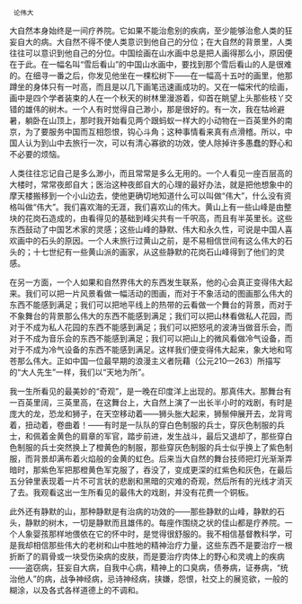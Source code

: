      论伟大 

   大自然本身始终是一间疗养院。它如果不能治愈别的疾病，至少能够治愈人类的狂妄自大的病。大自然不得不使人类意识到他自己的分位；在大自然的背景里，人类往往可以意识到他自己的分位。中国绘画在山水画中总是把人画得那么小，原因便在于此。在一幅名叫“雪后看山”的中国山水画中，要找到那个雪后看山的人是很难的。在细寻一番之后，你发见他坐在一棵松树下——在一幅高十五吋的画里，他那蹲坐的身体只有一吋高，而且是以几下画笔迅速画成功的。又在一幅宋代的绘画，画中是四个学者装束的人在一个秋天的树林里漫游着，仰首在眺望上头那些枝丫交错的雄伟的树木。一个人有时觉得自己渺小，那是很好的。有一次，我在牯岭避暑，躺卧在山顶上，那时我开始看见两个跟蚂蚁一样大的小动物在一百英里外的南京，为了要服务中国而互相怨恨，钩心斗角；这种事情看来真有点滑稽。所以，中国人认为到山中去旅行一次，可以有清心寡欲的功效，使人除掉许多愚蠢的野心和不必要的烦恼。 

   人类往往忘记自己是多么渺小，而且常常是多么无用的。一个人看见一座百层高的大楼时，常常夜郎自大；医治这种夜郎自大的心理的最好办法，就是把他想象中的摩天楼搬移到一个小山边去，使他更确切地知道什么可以叫做“伟大”，什么没有资格叫做“伟大”。我们喜欢海的无涯，我们喜欢山的伟大。黄山上有一些山峰是由整块的花岗石造成的，由看得见的基础到峰尖共有一千呎高，而且有半英里长。这些东西鼓动了中国艺术家的灵感；这些山峰的静默、伟大和永久性，可说是中国人喜欢画中的石头的原因。一个人未旅行过黄山之前，是不易相信世间有这么伟大的石头的；十七世纪有一些黄山派的画家，从这些静默的花岗石山峰得到了他们的灵感。 

   在另一方面，一个人如果和自然界伟大的东西发生联系，他的心会真正变得伟大起来。我们可以把一片风景看做一幅活动的图画，而对于不象活动的图画那么伟大的东西不能感到满足；我们可以把地平线上的热带的云看做一个舞台的背景，而对于不象舞台的背景那么伟大的东西不能感到满足；我们可以把山林看做私人花园，而对于不成为私人花园的东西不能感到满足；我们可以把怒吼的波涛当做音乐会，而对于不成为音乐会的东西不能感到满足；我们可以把山上的微风看做冷气设备，而对于不成为冷气设备的东西不能感到满足。这样我们便变得伟大起来，象大地和穹苍那么伟大。正如中国一位最早期的浪漫主义者阮藉（公元210—263）所描写的“大人先生”一样，我们以“天地为所”。 

   我一生所看见的最美妙的“奇观”，是一晚在印度洋上出现的。那真伟大。那舞台有一百英里阔，三英里高，在这舞台上，大自然上演了一出长半小时的戏剧，有时是庞大的龙，恐龙和狮子，在天空移动着——狮头胀大起来，狮鬃伸展开去，龙背弯着，扭动着，卷曲着！——有时是一队队的穿白色制服的兵士，穿灰色制服的兵士，和佩着金黄色的肩章的军官，踏步前进，发生战斗，最后又退却了，那些穿白色制服的兵士突然换上了橙黄色的制服，那些穿灰色制服的兵士似乎换上了紫色制服，而背景却满布着火焰般的金黄的虹色。后来当大自然的舞台技师把灯光渐渐弄暗时，那紫色军把那橙黄色军克服了，吞没了，变成更深的红紫色和灰色，在最后五分钟里表现着一片不可言状的悲剧和黑暗的灾难的奇观，然后所有的光线才消灭了去。我观看这出一生所看见的最伟大的戏剧，并没有花费一个铜板。 

   此外还有静默的山，那种静默是有治病的功效的——那些静默的山峰，静默的石头，静默的树木，一切是静默而且雄伟的。每座作围绕之状的佳山都是疗养院。一个人象婴孩那样地偎依在它的怀中时，是觉得很舒服的。我不相信基督教科学，可是我却相信那些伟大的老树和山中胜地的精神治疗力量，这些东西不是要治疗一根折断了的肩骨或一块受伤染病的皮肤，而是要治疗肉体上的野心和灵魂上的疾病——盗窃病，狂妄自大病，自我中心病，精神上的口臭病，债券病，证券病，“统治他人”的病，战争神经病，忌诗神经病，挟嫌，怨恨，社交上的展览欲，一般的糊涂，以及各式各样道德上的不调和。 

